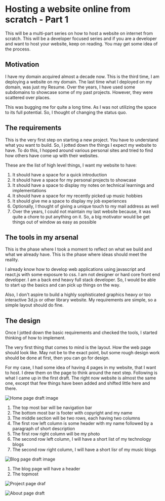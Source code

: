 # Hosting a website online from scratch - Part 1
This will be a multi-part series on how to host a website on internet from scratch. This will be a developer focused series and if you are a developer and want to host your website, keep on reading. You may get some idea of the process.

## Motivation
I have my domain acquired almost a decade now. This is the third time, I am deploying a website on my domain. The last time what I deployed on my domain, was just my Resume. Over the years, I have used some subdomains to showcase some of my past projects. However, they were scattered over places.

This was bugging me for quite a long time. As I was not utilizing the space to its full potential. So, I thought of changing the status quo.

## The requirements
This is the very first step on starting a new project. You have to understand what you want to build. So, I jotted down the things I expect my website to have. To do this, I hopped around various personal sites and tried to find how others have come up with their websites.

These are the list of high level things, I want my website to have:
1. It should have a space for a quick introduction
1. It should have a space for my personal projects to showcase
1. It should have a space to display my notes  on technical learnings and implementations
1. It should have a space for my recently picked up music hobbies
1. It should give me a space to display my job experiences
1. Optionally, I thought of giving a unique touch to my mail address as well
1. Over the years, I could not maintain my last website because, it was quite a chore to put anything on it. So, a big motivator would be get things out of window as easy as possible

## The tools in my arsenal
This is the phase where I took a moment to reflect on what we build and what we already have. This is the phase where ideas should meet the reality.

I already know how to develop web applications using javascript and react.js with some exposure to css. I am not designer or hard core front end developer. I am a back end heavy full stack developer. So, I would be able to start up the basics and can pick up things on the way.

Also, I don't aspire to build a highly sophisticated graphics heavy or too interactive 3d.js or other library website. My requirements are simple, so a simple layout should do fine.

## The design
Once I jotted down the basic requirements and checked the tools, I started thinking of how to implement.

The very first thing that comes to mind is the layout. How the web page should look like. May not be to the exact point, but some rough design work should be done at first, then you can go for design.

For my case, I had some idea of having 4 pages in my website, that I want to host. I drew them on the page to think around the next step. Following is what I came up in the first draft. The right now website is almost the same one, except that few things have been added and shifted little here and there.

[cdn]: https://palash90.github.io/site-assets/blogs/setting-up-a-site/
[home]: home-page.png

![Home page draft image](image_url "Home Page Draft")
1. The top most bar will be navigation bar
1. The bottom most bar is footer with copyright and my name
1. The middle section will be two rows, each having two columns
1. The first row left column is some header with my name followed by a paragraph of short description
1. The first row right column will be my photo
1. The second row left column, I will have a short list of my technology blogs
1. The second row right column, I will have a short lisr of my music blogs

![Blog page draft image]([cdn][home] "Blog Page Draft")
1. The blog page will have a header
1. The topmost 

![Project page draf](image_url "Project Page Draft")

![About page draft](image_url "About Page Draft")
